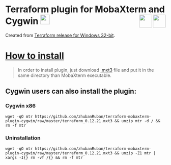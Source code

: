 # Terraform plugin for MobaXterm and Cygwin <a href="https://github.com/zhubanRuban/terraform-mobaxterm-plugin-cygwin"><img height="30" src="https://camo.githubusercontent.com/7710b43d0476b6f6d4b4b2865e35c108f69991f3/68747470733a2f2f7777772e69636f6e66696e6465722e636f6d2f646174612f69636f6e732f6f637469636f6e732f313032342f6d61726b2d6769746875622d3235362e706e67"></a> <a href="https://mobaxterm.mobatek.net/" target="_blank"><img align="right" height="40" src="https://mobaxterm.mobatek.net/img/moba/xterm_logo.png"></a> <a href="https://www.terraform.io/" target="_blank"><img align="right" height="40" src="https://www.refactr.it/wp-content/uploads/2019/10/Terraform_logo_256_256.png"></a>

Created from [Terraform release for Windows 32-bit](https://www.terraform.io/downloads.html).

# [How to install](https://mobaxterm.mobatek.net/plugins.html)

> In order to install plugin, just download [.mxt3](https://github.com/zhubanRuban/terraform-mobaxterm-plugin-cygwin/raw/master/terraform_0.12.21.mxt3) file and put it in the same directory than MobaXterm executable.

## Cygwin users can also install the plugin:

### Cygwin x86

```
wget -qO mtr https://github.com/zhubanRuban/terraform-mobaxterm-plugin-cygwin/raw/master/terraform_0.12.21.mxt3 && unzip mtr -d / && rm -f mtr
```

### Uninstallation

```
wget -qO mtr https://github.com/zhubanRuban/terraform-mobaxterm-plugin-cygwin/raw/master/terraform_0.12.21.mxt3 && unzip -Z1 mtr | xargs -I{} rm -vf /{} && rm -f mtr
```
